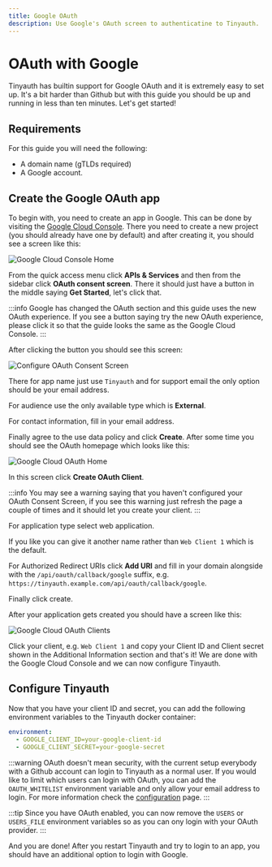 ```yaml
---
title: Google OAuth
description: Use Google's OAuth screen to authenticatine to Tinyauth.
---
```


# OAuth with Google

Tinyauth has builtin support for Google OAuth and it is extremely easy to set up. It's a bit harder than Github but with this guide you should be up and running in less than ten minutes. Let's get started!

## Requirements

For this guide you will need the following:

- A domain name (gTLDs required)
- A Google account.

## Create the Google OAuth app

To begin with, you need to create an app in Google. This can be done by visiting the [Google Cloud Console](https://console.cloud.google.com/). There you need to create a new project (you should already have one by default) and after creating it, you should see a screen like this:

![Google Cloud Console Home](/screenshots/google-cloud-home.png)

From the quick access menu click **APIs & Services** and then from the sidebar click **OAuth consent screen**. There it should just have a button in the middle saying **Get Started**, let's click that.

:::info
Google has changed the OAuth section and this guide uses the new OAuth experience. If you see a button saying try the new OAuth experience, please click it so that the guide looks the same as the Google Cloud Console.
:::

After clicking the button you should see this screen:

![Configure OAuth Consent Screen](/screenshots/google-cloud-oauth-configure.png)

There for app name just use `Tinyauth` and for support email the only option should be your email address.

For audience use the only available type which is **External**.

For contact information, fill in your email address.

Finally agree to the use data policy and click **Create**. After some time you should see the OAuth homepage which looks like this:

![Google Cloud OAuth Home](/screenshots/google-cloud-oauth-home.png)

In this screen click **Create OAuth Client**.

:::info
You may see a warning saying that you haven't configured your OAuth Consent Screen, if you see this warning just refresh the page a couple of times and it should let you create your client.
:::

For application type select web application.

If you like you can give it another name rather than `Web Client 1` which is the default.

For Authorized Redirect URIs click **Add URI** and fill in your domain alongside with the `/api/oauth/callback/google` suffix, e.g. `https://tinyauth.example.com/api/oauth/callback/google`.

Finally click create.

After your application gets created you should have a screen like this:

![Google Cloud OAuth Clients](/screenshots/google-cloud-oauth-created.png)

Click your client, e.g. `Web Client 1` and copy your Client ID and Client secret shown in the Additional Information section and that's it! We are done with the Google Cloud Console and we can now configure Tinyauth.

## Configure Tinyauth

Now that you have your client ID and secret, you can add the following environment variables to the Tinyauth docker container:

```yaml
environment:
  - GOOGLE_CLIENT_ID=your-google-client-id
  - GOOGLE_CLIENT_SECRET=your-google-secret
```

:::warning
OAuth doesn't mean security, with the current setup everybody with a Github account can login to Tinyauth as a normal user. If you would like to limit which users can login with OAuth, you can add the `OAUTH_WHITELIST` environment variable and only allow your email address to login. For more information check the [configuration](/docs/reference/configuration.md) page.
:::

:::tip
Since you have OAuth enabled, you can now remove the `USERS` or `USERS_FILE` environment variables so as you can ony login with your OAuth provider.
:::

And you are done! After you restart Tinyauth and try to login to an app, you should have an additional option to login with Google.
